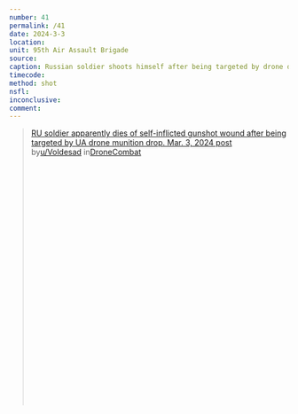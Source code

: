 ```yaml
---
number: 41
permalink: /41
date: 2024-3-3
location: 
unit: 95th Air Assault Brigade
source: 
caption: Russian soldier shoots himself after being targeted by drone drop grenade
timecode: 
method: shot
nsfl: 
inconclusive: 
comment: 
---
```

<blockquote class="reddit-embed-bq" style="height:500px" data-embed-height="566"><a href="https://www.reddit.com/r/DroneCombat/comments/1b5arqd/ru_soldier_apparently_dies_of_selfinflicted/">RU soldier apparently dies of self-inflicted gunshot wound after being targeted by UA drone munition drop. Mar. 3, 2024 post</a><br> by<a href="https://www.reddit.com/user/Voldesad/">u/Voldesad</a> in<a href="https://www.reddit.com/r/DroneCombat/">DroneCombat</a></blockquote><script async="" src="https://embed.reddit.com/widgets.js" charset="UTF-8"></script>